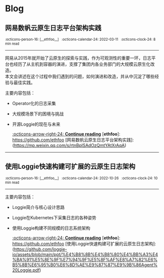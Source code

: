 
<style>
  .md-sidebar--secondary:not([hidden]) {
    visibility: hidden;
  }
</style>

# Blog
## 网易数帆云原生日志平台架构实践

<aside style="font-size: .7rem" markdown>
<span>:octicons-person-16: [__ethfoo__] &nbsp;</span>
<span>
:octicons-calendar-24: 2022-03-11 &nbsp;
:octicons-clock-24: 8 min read 
</span>
</aside>

---

网易从2015年就开始了云原生的探索与实践，作为可观测性的重要一环，日志平台也经历了从主机到容器的演进，支撑了集团内各业务部门的大规模云原生化改造。  
本文会讲述在这个过程中我们遇到的问题，如何演进和改造，并从中沉淀了哪些经验与最佳实践。

主要内容包括：

- Operator化的⽇志采集
- ⼤规模场景下的困境与挑战
- 开源Loggie的现在与未来
  
  [:octicons-arrow-right-24: __Continue reading__](https://mp.weixin.qq.com/s/rtnBplSAdOzQmtYAtXrAqA)
  [__ethfoo__]: https://github.com/ethfoo
  [网易数帆云原生日志平台架构实践]: (https://mp.weixin.qq.com/s/rtnBplSAdOzQmtYAtXrAqA)


---
## 使用Loggie快速构建可扩展的云原生日志架构

<aside style="font-size: .7rem" markdown>
<span>:octicons-person-16: [__ethfoo__] &nbsp;</span>
<span>
:octicons-calendar-24: 2022-10-26 &nbsp;
:octicons-clock-24: 10 min read 
</span>
</aside>

---

主要内容包括：

- Loggie简介与核心设计思路
- Loggie在Kubernetes下采集日志的各种姿势
- 使用Loggie构建不同规模的日志系统架构
  
  [:octicons-arrow-right-24: __Continue reading__](https://github.com/loggie-io/assets/blob/main/ppt/%E4%B8%8B%E4%B8%80%E4%BB%A3%E4%BA%91%E5%8E%9F%E7%94%9F%E5%8F%AF%E8%A7%82%E6%B5%8B%E6%95%B0%E6%8D%AE%E9%87%87%E9%9B%86Agent%20Loggie.pdf)
  [__ethfoo__]: https://github.com/ethfoo
  [使用Loggie快速构建可扩展的云原生日志架构]: (https://github.com/loggie-io/assets/blob/main/ppt/%E4%B8%8B%E4%B8%80%E4%BB%A3%E4%BA%91%E5%8E%9F%E7%94%9F%E5%8F%AF%E8%A7%82%E6%B5%8B%E6%95%B0%E6%8D%AE%E9%87%87%E9%9B%86Agent%20Loggie.pdf)
